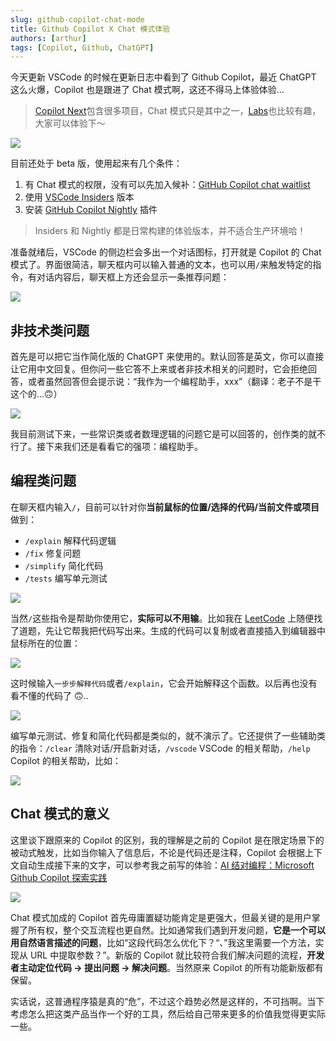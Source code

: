 ```yaml
---
slug: github-copilot-chat-mode
title: Github Copilot X Chat 模式体验
authors: [arthur]
tags: [Copilot, Github, ChatGPT]
---
```


今天更新 VSCode 的时候在更新日志中看到了 Github Copilot，最近 ChatGPT 这么火爆，Copilot 也是跟进了 Chat 模式啊，这还不得马上体验体验...

> [Copilot Next](https://githubnext.com/)包含很多项目，Chat 模式只是其中之一，[Labs](https://githubnext.com/projects/copilot-labs/)也比较有趣，大家可以体验下～

![](https://cos.codec.wang/copilot-chat-vscode-changelog.jpg)

目前还处于 beta 版，使用起来有几个条件：

<!--truncate-->

1. 有 Chat 模式的权限，没有可以先加入候补：[GitHub Copilot chat waitlist](https://github.com/github-copilot/chat_waitlist_signup/join)
2. 使用 [VSCode Insiders](https://code.visualstudio.com/insiders/?utm_source=VsCode&utm_medium=ReleaseNotes&utm_content=1) 版本
3. 安装 [GitHub Copilot Nightly](https://marketplace.visualstudio.com/items?itemName=GitHub.copilot-nightly) 插件

> Insiders 和 Nightly 都是日常构建的体验版本，并不适合生产环境哈！

准备就绪后，VSCode 的侧边栏会多出一个对话图标，打开就是 Copilot 的 Chat 模式了。界面很简洁，聊天框内可以输入普通的文本，也可以用`/`来触发特定的指令，有对话内容后，聊天框上方还会显示一条推荐问题：

![](https://cos.codec.wang/copilot-chat-main-ui.jpg)

## 非技术类问题

首先是可以把它当作简化版的 ChatGPT 来使用的。默认回答是英文，你可以直接让它用中文回复。但你问一些它答不上来或者非技术相关的问题时，它会拒绝回答，或者虽然回答但会提示说：“我作为一个编程助手，xxx”（翻译：老子不是干这个的...🙃）

![](https://cos.codec.wang/copilot-chat-test.jpg)

我目前测试下来，一些常识类或者数理逻辑的问题它是可以回答的，创作类的就不行了。接下来我们还是看看它的强项：编程助手。

## 编程类问题

在聊天框内输入`/`，目前可以针对你**当前鼠标的位置/选择的代码/当前文件或项目**做到：

- `/explain` 解释代码逻辑
- `/fix` 修复问题
- `/simplify` 简化代码
- `/tests` 编写单元测试

![](https://cos.codec.wang/copilot-chat-slash-topics.jpg)

当然`/`这些指令是帮助你使用它，**实际可以不用输**。比如我在 [LeetCode](https://leetcode.cn/problems/generate-parentheses/) 上随便找了道题，先让它帮我把代码写出来。生成的代码可以复制或者直接插入到编辑器中鼠标所在的位置：

![](https://cos.codec.wang/copilot-chat-result-insert.jpg)

这时候输入`一步步解释代码`或者`/explain`，它会开始解释这个函数。以后再也没有看不懂的代码了 🙃..

![](https://cos.codec.wang/copilot-chat-explain.jpg)

编写单元测试、修复和简化代码都是类似的，就不演示了。它还提供了一些辅助类的指令：`/clear` 清除对话/开启新对话，`/vscode` VSCode 的相关帮助，`/help` Copilot 的相关帮助，比如：

![](https://cos.codec.wang/copilot-chat-vscode-minimap.jpg)

## Chat 模式的意义

这里谈下跟原来的 Copilot 的区别，我的理解是之前的 Copilot 是在限定场景下的被动式触发，比如当你输入了信息后，不论是代码还是注释，Copilot 会根据上下文自动生成接下来的文字，可以参考我之前写的体验：[AI 结对编程：Microsoft Github Copilot 探索实践](https://codec.wang/blog/microsoft-github-copilot)

![](https://cos.codec.wang/copilot-func-03.gif)

Chat 模式加成的 Copilot 首先毋庸置疑功能肯定是更强大，但最关键的是用户掌握了所有权，整个交互流程也更自然。比如通常我们遇到开发问题，**它是一个可以用自然语言描述的问题**，比如“这段代码怎么优化下？“、”我这里需要一个方法，实现从 URL 中提取参数？”。新版的 Copilot 就比较符合我们解决问题的流程，**开发者主动定位代码 -> 提出问题 -> 解决问题**。当然原来 Copilot 的所有功能新版都有保留。

实话说，这普通程序猿是真的“危”，不过这个趋势必然是这样的，不可挡啊。当下考虑怎么把这类产品当作一个好的工具，然后给自己带来更多的价值我觉得更实际一些。
